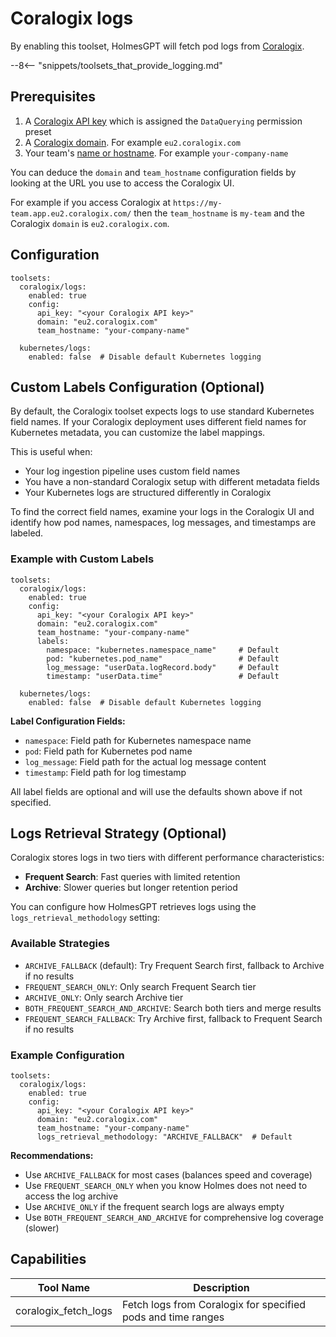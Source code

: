 # Coralogix logs

By enabling this toolset, HolmesGPT will fetch pod logs from [Coralogix](https://coralogix.com/).

--8<-- "snippets/toolsets_that_provide_logging.md"

## Prerequisites

1. A [Coralogix API key](https://coralogix.com/docs/developer-portal/apis/data-query/direct-archive-query-http-api/#api-key) which is assigned the `DataQuerying` permission preset
2. A [Coralogix domain](https://coralogix.com/docs/user-guides/account-management/account-settings/coralogix-domain/). For example `eu2.coralogix.com`
3. Your team's [name or hostname](https://coralogix.com/docs/user-guides/account-management/organization-management/create-an-organization/#teams-in-coralogix). For example `your-company-name`

You can deduce the `domain` and `team_hostname` configuration fields by looking at the URL you use to access the Coralogix UI.

For example if you access Coralogix at `https://my-team.app.eu2.coralogix.com/` then the `team_hostname` is `my-team` and the Coralogix `domain` is `eu2.coralogix.com`.

## Configuration

```yaml-toolset-config
toolsets:
  coralogix/logs:
    enabled: true
    config:
      api_key: "<your Coralogix API key>"
      domain: "eu2.coralogix.com"
      team_hostname: "your-company-name"

  kubernetes/logs:
    enabled: false  # Disable default Kubernetes logging
```

## Custom Labels Configuration (Optional)

By default, the Coralogix toolset expects logs to use standard Kubernetes field names. If your Coralogix deployment uses different field names for Kubernetes metadata, you can customize the label mappings.

This is useful when:

- Your log ingestion pipeline uses custom field names
- You have a non-standard Coralogix setup with different metadata fields
- Your Kubernetes logs are structured differently in Coralogix

To find the correct field names, examine your logs in the Coralogix UI and identify how pod names, namespaces, log messages, and timestamps are labeled.

### Example with Custom Labels

```yaml-toolset-config
toolsets:
  coralogix/logs:
    enabled: true
    config:
      api_key: "<your Coralogix API key>"
      domain: "eu2.coralogix.com"
      team_hostname: "your-company-name"
      labels:
        namespace: "kubernetes.namespace_name"     # Default
        pod: "kubernetes.pod_name"                 # Default
        log_message: "userData.logRecord.body"     # Default
        timestamp: "userData.time"                 # Default

  kubernetes/logs:
    enabled: false  # Disable default Kubernetes logging
```

**Label Configuration Fields:**

- `namespace`: Field path for Kubernetes namespace name
- `pod`: Field path for Kubernetes pod name
- `log_message`: Field path for the actual log message content
- `timestamp`: Field path for log timestamp

All label fields are optional and will use the defaults shown above if not specified.

## Logs Retrieval Strategy (Optional)

Coralogix stores logs in two tiers with different performance characteristics:

- **Frequent Search**: Fast queries with limited retention
- **Archive**: Slower queries but longer retention period

You can configure how HolmesGPT retrieves logs using the `logs_retrieval_methodology` setting:

### Available Strategies

- `ARCHIVE_FALLBACK` (default): Try Frequent Search first, fallback to Archive if no results
- `FREQUENT_SEARCH_ONLY`: Only search Frequent Search tier
- `ARCHIVE_ONLY`: Only search Archive tier
- `BOTH_FREQUENT_SEARCH_AND_ARCHIVE`: Search both tiers and merge results
- `FREQUENT_SEARCH_FALLBACK`: Try Archive first, fallback to Frequent Search if no results

### Example Configuration

```yaml-toolset-config
toolsets:
  coralogix/logs:
    enabled: true
    config:
      api_key: "<your Coralogix API key>"
      domain: "eu2.coralogix.com"
      team_hostname: "your-company-name"
      logs_retrieval_methodology: "ARCHIVE_FALLBACK"  # Default
```

**Recommendations:**

- Use `ARCHIVE_FALLBACK` for most cases (balances speed and coverage)
- Use `FREQUENT_SEARCH_ONLY` when you know Holmes does not need to access the log archive
- Use `ARCHIVE_ONLY` if the frequent search logs are always empty
- Use `BOTH_FREQUENT_SEARCH_AND_ARCHIVE` for comprehensive log coverage (slower)

## Capabilities

| Tool Name | Description |
|-----------|-------------|
| coralogix_fetch_logs | Fetch logs from Coralogix for specified pods and time ranges |
